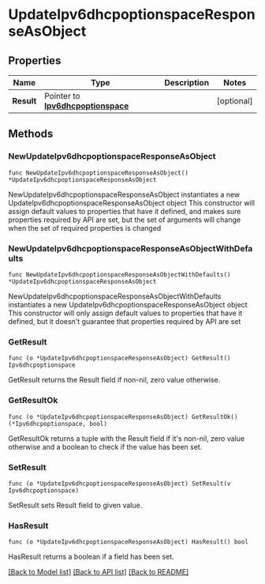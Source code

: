 # UpdateIpv6dhcpoptionspaceResponseAsObject

## Properties

Name | Type | Description | Notes
------------ | ------------- | ------------- | -------------
**Result** | Pointer to [**Ipv6dhcpoptionspace**](Ipv6dhcpoptionspace.md) |  | [optional] 

## Methods

### NewUpdateIpv6dhcpoptionspaceResponseAsObject

`func NewUpdateIpv6dhcpoptionspaceResponseAsObject() *UpdateIpv6dhcpoptionspaceResponseAsObject`

NewUpdateIpv6dhcpoptionspaceResponseAsObject instantiates a new UpdateIpv6dhcpoptionspaceResponseAsObject object
This constructor will assign default values to properties that have it defined,
and makes sure properties required by API are set, but the set of arguments
will change when the set of required properties is changed

### NewUpdateIpv6dhcpoptionspaceResponseAsObjectWithDefaults

`func NewUpdateIpv6dhcpoptionspaceResponseAsObjectWithDefaults() *UpdateIpv6dhcpoptionspaceResponseAsObject`

NewUpdateIpv6dhcpoptionspaceResponseAsObjectWithDefaults instantiates a new UpdateIpv6dhcpoptionspaceResponseAsObject object
This constructor will only assign default values to properties that have it defined,
but it doesn't guarantee that properties required by API are set

### GetResult

`func (o *UpdateIpv6dhcpoptionspaceResponseAsObject) GetResult() Ipv6dhcpoptionspace`

GetResult returns the Result field if non-nil, zero value otherwise.

### GetResultOk

`func (o *UpdateIpv6dhcpoptionspaceResponseAsObject) GetResultOk() (*Ipv6dhcpoptionspace, bool)`

GetResultOk returns a tuple with the Result field if it's non-nil, zero value otherwise
and a boolean to check if the value has been set.

### SetResult

`func (o *UpdateIpv6dhcpoptionspaceResponseAsObject) SetResult(v Ipv6dhcpoptionspace)`

SetResult sets Result field to given value.

### HasResult

`func (o *UpdateIpv6dhcpoptionspaceResponseAsObject) HasResult() bool`

HasResult returns a boolean if a field has been set.


[[Back to Model list]](../README.md#documentation-for-models) [[Back to API list]](../README.md#documentation-for-api-endpoints) [[Back to README]](../README.md)


